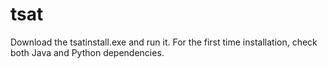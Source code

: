 # tsat

Download the tsatinstall.exe and run it.
For the first time installation, check both Java and Python dependencies.
